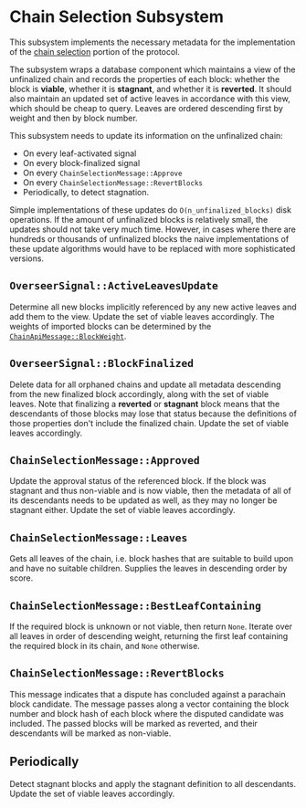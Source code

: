 # Chain Selection Subsystem

This subsystem implements the necessary metadata for the implementation of the [chain
selection](../../protocol-chain-selection.md) portion of the protocol.

The subsystem wraps a database component which maintains a view of the unfinalized chain and records the properties of
each block: whether the block is **viable**, whether it is **stagnant**, and whether it is **reverted**. It should also
maintain an updated set of active leaves in accordance with this view, which should be cheap to query. Leaves are
ordered descending first by weight and then by block number.

This subsystem needs to update its information on the unfinalized chain:
  * On every leaf-activated signal
  * On every block-finalized signal
  * On every `ChainSelectionMessage::Approve`
  * On every `ChainSelectionMessage::RevertBlocks`
  * Periodically, to detect stagnation.

Simple implementations of these updates do `O(n_unfinalized_blocks)` disk operations. If the amount of unfinalized
blocks is relatively small, the updates should not take very much time. However, in cases where there are hundreds or
thousands of unfinalized blocks the naive implementations of these update algorithms would have to be replaced with more
sophisticated versions.

## `OverseerSignal::ActiveLeavesUpdate`

Determine all new blocks implicitly referenced by any new active leaves and add them to the view. Update the set of
viable leaves accordingly. The weights of imported blocks can be determined by the
[`ChainApiMessage::BlockWeight`](../../types/overseer-protocol.md#chain-api-message).

## `OverseerSignal::BlockFinalized`

Delete data for all orphaned chains and update all metadata descending from the new finalized block accordingly, along
with the set of viable leaves. Note that finalizing a **reverted** or **stagnant** block means that the descendants of
those blocks may lose that status because the definitions of those properties don't include the finalized chain. Update
the set of viable leaves accordingly.

## `ChainSelectionMessage::Approved`

Update the approval status of the referenced block. If the block was stagnant and thus non-viable and is now viable,
then the metadata of all of its descendants needs to be updated as well, as they may no longer be stagnant either.
Update the set of viable leaves accordingly.

## `ChainSelectionMessage::Leaves`

Gets all leaves of the chain, i.e. block hashes that are suitable to build upon and have no suitable children. Supplies
the leaves in descending order by score.

## `ChainSelectionMessage::BestLeafContaining`

If the required block is unknown or not viable, then return `None`. Iterate over all leaves in order of descending
weight, returning the first leaf containing the required block in its chain, and `None` otherwise.

## `ChainSelectionMessage::RevertBlocks`
This message indicates that a dispute has concluded against a parachain block candidate. The message passes along a
vector containing the block number and block hash of each block where the disputed candidate was included. The passed
blocks will be marked as reverted, and their descendants will be marked as non-viable.


## Periodically

Detect stagnant blocks and apply the stagnant definition to all descendants. Update the set of viable leaves
accordingly.
